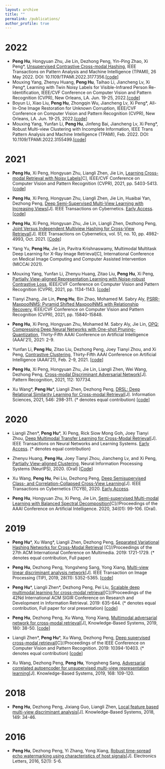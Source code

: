 ```yaml
---
layout: archive
title: ""
permalink: /publications/
author_profile: true
---
```

# 2022
- **Peng Hu**, Hongyuan Zhu, Jie Lin, Dezhong Peng, Yin-Ping Zhao, Xi Peng*, [Unsupervised Contrastive Cross-modal Hashing](https://doi.org/10.1109/TPAMI.2022.3177356), IEEE Transactions on Pattern Analysis and Machine Intelligence (TPAMI), 26 May 2022. DOI: 10.1109/TPAMI.2022.3177356.\[[code](https://github.com/penghu-cs/UCCH)\]
- Mouxing Yang, Zhenyu Huang, **Peng Hu**, Taihao Li, Jiancheng Lv, Xi Peng*, Learning with Twin Noisy Labels for Visible-Infrared Person Re-Identification, IEEE/CVF Conference on Computer Vision and Pattern Recognition (CVPR), New Orleans, LA. Jun. 19-25, 2022.\[[code](https://github.com/XLearning-SCU/2022-CVPR-DART)\]
- Boyun Li, Xiao Liu, **Peng Hu**, Zhongqin Wu, Jiancheng Lv, Xi Peng*, All-In-One Image Restoration for Unknown Corruption, IEEE/CVF Conference on Computer Vision and Pattern Recognition (CVPR), New Orleans, LA. Jun. 19-25, 2022.\[[code](https://github.com/XLearning-SCU/2022-CVPR-AirNet)\]
- Mouxing Yang, Yunfan Li, **Peng Hu**, Jinfeng Bai, Jiancheng Lv, Xi Peng*, Robust Multi-view Clustering with Incomplete Information, IEEE Trans Pattern Analysis and Machine Intelligence (TPAMI), Feb. 2022. DOI: 10.1109/TPAMI.2022.3155499.\[[code](https://github.com/XLearning-SCU/2022-TPAMI-SURE)\]

# 2021
- **Peng Hu**, Xi Peng, Hongyuan Zhu, Liangli Zhen, Jie Lin, [Learning Cross-modal Retrieval with Noisy Labels](https://github.com/penghu-cs/MRL/raw/main/paper/Learning_Cross_Modal_Retrieval_with_Noisy_Labels.pdf)[C], IEEE/CVF Conference on Computer Vision and Pattern Recognition (CVPR), 2021, pp. 5403-5413. \[[code](https://github.com/penghu-cs/MRL.git)\]

- **Peng Hu**, Xi Peng, Hongyuan Zhu, Liangli Zhen, Jie Lin, Huaibai Yan, Dezhong Peng, [Deep Semi-Supervised Multi-View Learning with Increasing Views](https://doi.org/10.1109/TCYB.2021.3093626)[J]. IEEE Transactions on Cybernetics. [Early Access](http://doi.org/10.1109/TCYB.2021.3093626). \[[code](https://github.com/penghu-cs/ISVN.git)\]

- **Peng Hu**, Xi Peng, Hongyuan Zhu, Jie Lin, Liangli Zhen, Dezhong Peng, [Joint Versus Independent Multiview Hashing for Cross-View Retrieval](http://doi.org/10.1109/TCYB.2020.3027614)[J]. IEEE Transactions on Cybernetics, vol. 51, no. 10, pp. 4982-4993, Oct. 2021. \[[Code](https://github.com/penghu-cs/DCHN)\]

- Yang Yu, **Peng Hu**, Jie Lin, Pavitra Krishnaswamy, Multimodal Multitask Deep Learning for X-Ray Image Retrieval[C], International Conference on Medical Image Computing and Computer Assisted Intervention (MICCAI 2021).

- Mouxing Yang, Yunfan Li, Zhenyu Huang, Zitao Liu, **Peng Hu**, Xi Peng, [Partially View-aligned Representation Learning with Noise-robust Contrastive Loss](http://pengxi.me/wp-content/uploads/2021/03/2021CVPR-MvCLNwith-supp.pdf), IEEE/CVF Conference on Computer Vision and Pattern Recognition (CVPR), 2021, pp. 1134-1143. \[[code](https://github.com/XLearning-SCU/2021-CVPR-MvCLN)\]

- Tianyi Zhang, Jie Lin, **Peng Hu**, Bin Zhao, Mohamed M. Sabry Aly, [PSRR-MaxpoolNMS: Pyramid Shifted MaxpoolNMS with Relationship Recovery](https://openaccess.thecvf.com/content/CVPR2021/papers/Zhang_PSRR-MaxpoolNMS_Pyramid_Shifted_MaxpoolNMS_With_Relationship_Recovery_CVPR_2021_paper.pdf), IEEE/CVF Conference on Computer Vision and Pattern Recognition (CVPR), 2021, pp. 15840-15848.

- **Peng Hu**, Xi Peng, Hongyuan Zhu, Mohamed M. Sabry Aly, Jie Lin, [OPQ: Compressing Deep Neural Networks with One-shot Pruning-Quantization](https://www.aaai.org/AAAI21Papers/AAAI-1054.HuP.pdf), Thirty-Fifth AAAI Conference on Artificial Intelligence (AAAI'21), 2021: 2-9.

- Yunfan Li, **Peng Hu**, Zitao Liu, Dezhong Peng, Joey Tianyi Zhou, and Xi Peng, [Contrastive Clustering](https://arxiv.org/pdf/2009.09687.pdf), Thirty-Fifth AAAI Conference on Artificial Intelligence (AAAI'21), Feb. 2-9, 2021. \[[code](https://github.com/Yunfan-Li/Contrastive-Clustering)\]

- **Peng Hu**, Xi Peng, Hongyuan Zhu, Jie Lin, Liangli Zhen, Wei Wang, Dezhong Peng, [Cross-modal Discriminant Adversarial Network](https://doi.org/10.1016/j.patcog.2020.107734)[J]. Pattern Recognition, 2021, 112: 107734.

- Xu Wang\*, **Peng Hu**\*, Liangli Zhen, Dezhong Peng, [DRSL: Deep Relational Similarity Learning for Cross-modal Retrieval](https://doi.org/10.1016/j.ins.2020.08.009)[J]. Information Sciences, 2021, 546: 298-311. (* denotes equal contribution) \[[code](https://github.com/wangxu-scu/DRSL)\]

# 2020
- Liangli Zhen\*, **Peng Hu**\*, Xi Peng, Rick Siow Mong Goh, Joey Tianyi Zhou, [Deep Multimodal Transfer Learning for Cross-Modal Retrieval](http://doi.org/10.1109/TNNLS.2020.3029181)[J]. IEEE Transactions on Neural Networks and Learning Systems. [Early Access](http://doi.org/10.1109/TNNLS.2020.3029181). (* denotes equal contribution)

- Zhenyu Huang, **Peng Hu**, Joey Tianyi Zhou, Jiancheng Lv, and Xi Peng, [Partially View-aligned Clustering](https://proceedings.neurips.cc/paper/2020/file/1e591403ff232de0f0f139ac51d99295-Paper.pdf), Neural Information Processing Systems (NeurIPS), 2020. (Oral) \[[Code](https://github.com/limit-scu)\]

- Xu Wang, **Peng Hu**, Pei Liu, Dezhong Peng, [Deep Semisupervised Class- and Correlation-Collapsed Cross-View Learning](https://doi.org/10.1109/TCYB.2020.2984489)[J]. IEEE Transactions on Cybernetics (TCYB), 2020. [Early Access](https://doi.org/10.1109/TCYB.2020.2984489).

- **Peng Hu**, Hongyuan Zhu, Xi Peng, Jie Lin, [Semi-supervised Multi-modal Learning with Balanced Spectral Decomposition](https://www.aaai.org/ojs/index.php/AAAI/article/view/5339/5195)[C]//Proceedings of the AAAI Conference on Artificial Intelligence. 2020, 34(01): 99-106. (Oral).


# 2019
- **Peng Hu**\*, Xu Wang\*, Liangli Zhen, Dezhong Peng, [Separated Variational Hashing Networks for Cross-Modal Retrieval](https://dl.acm.org/citation.cfm?doid=3343031.3351078) [C]//Proceedings of the 27th ACM International Conference on Multimedia. 2019: 1721-1729. (* denotes equal contribution, Full paper)

- **Peng Hu**, Dezhong Peng, Yongsheng Sang, Yong Xiang, [Multi-view linear discriminant analysis network](https://ieeexplore.ieee.org/document/8704986)[J]. IEEE Transaction on Image Processing (TIP), 2019, 28(11): 5352-5365. \[[code](https://github.com/penghu-cs/MvLDAN/)\]

- **Peng Hu**\*, Liangli Zhen\*, Dezhong Peng, Pei Liu, [Scalable deep multimodal learning for cross-modal retrieval](https://doi.org/10.1145/3331184.3331213)[C]//Proceedings of the 42Nd International ACM SIGIR Conference on Research and Development in Information Retrieval. 2019: 635-644. (* denotes equal contribution, Full paper for oral presentation) \[[code](https://github.com/penghu-cs/SDML)\]

- **Peng Hu**, Dezhong Peng, Xu Wang, Yong Xiang, [Multimodal adversarial network for cross-modal retrieval](https://www.sciencedirect.com/science/article/abs/pii/S0950705119302230)[J], Knowledge-Based Systems, 2019, 180: 38-50. \[[code](https://github.com/penghu-cs/MAN)\]

- Liangli Zhen\*, **Peng Hu**\*, Xu Wang, Dezhong Peng, [Deep supervised cross-modal retrieval](http://openaccess.thecvf.com/content_CVPR_2019/papers/Zhen_Deep_Supervised_Cross-Modal_Retrieval_CVPR_2019_paper.pdf)[C]//Proceedings of the IEEE Conference on Computer Vision and Pattern Recognition. 2019: 10394-10403. (* denotes equal contribution) \[[code](https://github.com/penghu-cs/DSCMR)\]

- Xu Wang, Dezhong Peng, **Peng Hu**, Yongsheng Sang, [Adversarial correlated autoencoder for unsupervised multi-view representation learning](https://www.sciencedirect.com/science/article/pii/S0950705119300176)[J]. Knowledge-Based Systems, 2019, 168: 109-120.

# 2018
- **Peng Hu**, Dezhong Peng, Jixiang Guo, Liangli Zhen, [Local feature based multi-view discriminant analysis](https://www.sciencedirect.com/science/article/pii/S0950705118300595)[J]. Knowledge-Based Systems, 2018, 149: 34-46.

# 2016
- **Peng Hu**, Dezhong Peng, Yi Zhang, Yong Xiang, [Robust time-spread echo watermarking using characteristics of host signals](https://doi.org/10.1049/el.2015.1508)[J]. Electronics Letters, 2016, 52(1): 5-6.
